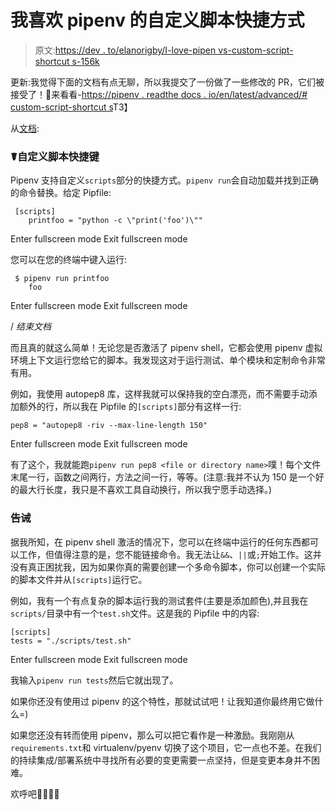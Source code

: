 # 我喜欢 pipenv 的自定义脚本快捷方式

> 原文:[https://dev . to/elanorigby/I-love-pipen vs-custom-script-shortcut s-156k](https://dev.to/elanorigby/i-love-pipenvs-custom-script-shortcuts-156k)

更新:我觉得下面的文档有点无聊，所以我提交了一份做了一些修改的 PR，它们被接受了！🎉来看看-[https://pipenv . readthe docs . io/en/latest/advanced/# custom-script-shortcut s](https://pipenv.readthedocs.io/en/latest/advanced/#custom-script-shortcuts)T3】

从[文档](https://pipenv.readthedocs.io/en/latest/advanced/#custom-script-shortcuts):

### ☤自定义脚本快捷键

Pipenv 支持自定义`scripts`部分的快捷方式。`pipenv run`会自动加载并找到正确的命令替换。给定 Pipfile:

```
 [scripts]
    printfoo = "python -c \"print('foo')\"" 
```

Enter fullscreen mode Exit fullscreen mode

您可以在您的终端中键入运行:

```
 $ pipenv run printfoo
    foo 
```

Enter fullscreen mode Exit fullscreen mode

/ *结束文档*

而且真的就这么简单！无论您是否激活了 pipenv shell，它都会使用 pipenv 虚拟环境上下文运行您给它的脚本。我发现这对于运行测试、单个模块和定制命令非常有用。

例如，我使用 autopep8 库，这样我就可以保持我的空白漂亮，而不需要手动添加额外的行，所以我在 Pipfile 的`[scripts]`部分有这样一行:

```
pep8 = "autopep8 -riv --max-line-length 150" 
```

Enter fullscreen mode Exit fullscreen mode

有了这个，我就能跑`pipenv run pep8 <file or directory name>`噗！每个文件末尾一行，函数之间两行，方法之间一行，等等。(注意:我并不认为 150 是一个好的最大行长度，我只是不喜欢工具自动换行，所以我宁愿手动选择。)

### 告诫

据我所知，在 pipenv shell 激活的情况下，您可以在终端中运行的任何东西都可以工作，但值得注意的是，您不能链接命令。我无法让`&&`、`||`或`;`开始工作。这并没有真正困扰我，因为如果你真的需要创建一个多命令脚本，你可以创建一个实际的脚本文件并从`[scripts]`运行它。

例如，我有一个有点复杂的脚本运行我的测试套件(主要是添加颜色),并且我在`scripts/`目录中有一个`test.sh`文件。这是我的 Pipfile 中的内容:

```
[scripts]
tests = "./scripts/test.sh" 
```

Enter fullscreen mode Exit fullscreen mode

我输入`pipenv run tests`然后它就出现了。

如果你还没有使用过 pipenv 的这个特性，那就试试吧！让我知道你最终用它做什么=)

如果您还没有转而使用 pipenv，那么可以把它看作是一种激励。我刚刚从`requirements.txt`和 virtualenv/pyenv 切换了这个项目，它一点也不差。在我们的持续集成/部署系统中寻找所有必要的变更需要一点坚持，但是变更本身并不困难。

欢呼吧🐍🙆🏻‍♀️